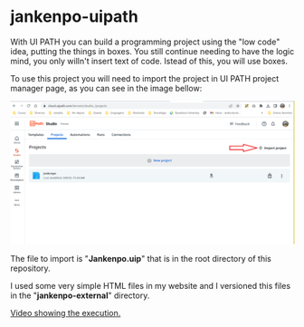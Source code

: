 # jankenpo-uipath

With UI PATH you can build a programming project using the "low code" idea, putting the things in boxes. You still continue needing to have the logic mind, you only willn't insert text of code. Istead of this, you will use boxes.

To use this project you will need to import the project in UI PATH project manager page, as you can see in the image bellow:

![help-to-import-prolect.png](help-to-import-project.png)

The file to import is "**Jankenpo.uip**" that is in the root directory of this repository.

I used some very simple HTML files in my website and I versioned this files in the "**jankenpo-external**" directory.

[Video showing the execution.](https://youtu.be/x4Oi1PC6cwk)